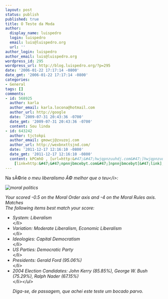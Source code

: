 ```yaml
---
layout: post
status: publish
published: true
title: O Teste da Moda
author:
  display_name: luispedro
  login: luispedro
  email: luis@luispedro.org
  url: ''
author_login: luispedro
author_email: luis@luispedro.org
wordpress_id: 295
wordpress_url: http://blog.luispedro.org/?p=295
date: '2006-01-22 17:17:14 -0800'
date_gmt: '2006-01-22 17:17:14 -0800'
categories:
- General
tags: []
comments:
- id: 568925
  author: karla
  author_email: karla.locona@hotmail.com
  author_url: http://google
  date: '2009-07-31 20:43:36 -0700'
  date_gmt: '2009-07-31 20:43:36 -0700'
  content: Sou linda
- id: 643242
  author: tjctokpi
  author_email: gmowcj@zxuzoj.com
  author_url: http://wexbnxttsjnd.com/
  date: '2011-12-17 12:16:10 -0800'
  date_gmt: '2011-12-17 12:16:10 -0800'
  content: kPCmhO , [url=http:&#47;&#47;hwjqpnzuuhdj.com&#47;]hwjqpnzuuhdj[&#47;url],
    [link=http:&#47;&#47;npnnjbmcebyt.com&#47;]npnnjbmcebyt[&#47;link], http:&#47;&#47;eobgrgnisayu.com&#47;
---
```

<p>Na s&Atilde;&copy;rie <i>o meu liberalismo &Atilde;&copy; melhor que o teu<&#47;i>:</p>
<p><img src='http:&#47;&#47;blog.luispedro.org&#47;wp-content&#47;Pol_aafef4cf801147d0bd565e9dd60a83ec.png' alt='moral politics' &#47;></p>
<p>Your scored -0.5 on the Moral Order axis and -4 on the Moral Rules axis.<br />
Matches<br />
The following items best match your score:</p>
<ul>
<li>System:  Liberalism<br />
<&#47;li>
<li>Variation:  Moderate Liberalism, Economic Liberalism<br />
<&#47;li>
<li>Ideologies:  Capital Democratism<br />
<&#47;li>
<li>US Parties:  Democratic Party<br />
<&#47;li>
<li>Presidents:  Gerald Ford (95.06%)<br />
<&#47;li>
<li>2004 Election Candidates:  John Kerry (85.85%), George W. Bush (75.29%), Ralph Nader (67.15%)<br />
<&#47;li><&#47;ul></p>
<p>Diga-se, de passagem, que achei este teste um bocado parvo.</p>

